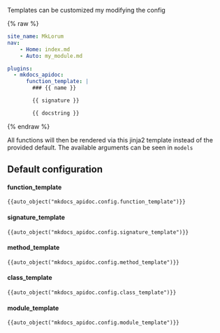 
Templates can be customized my modifying the config

{% raw %}
```yaml
site_name: MkLorum
nav:
    - Home: index.md
    - Auto: my_module.md

plugins:
  - mkdocs_apidoc:
      function_template: |
        ### {{ name }}

        {{ signature }}

        {{ docstring }}
```
{% endraw %}

All functions will then be rendered via this jinja2 template instead of the provided 
default. The available arguments can be seen in `models`


## Default configuration

#### function_template
````
{{auto_object("mkdocs_apidoc.config.function_template")}}
````

#### signature_template
```
{{auto_object("mkdocs_apidoc.config.signature_template")}}
```

#### method_template
```
{{auto_object("mkdocs_apidoc.config.method_template")}}
```

#### class_template
```
{{auto_object("mkdocs_apidoc.config.class_template")}}
```

#### module_template
```
{{auto_object("mkdocs_apidoc.config.module_template")}}
```
